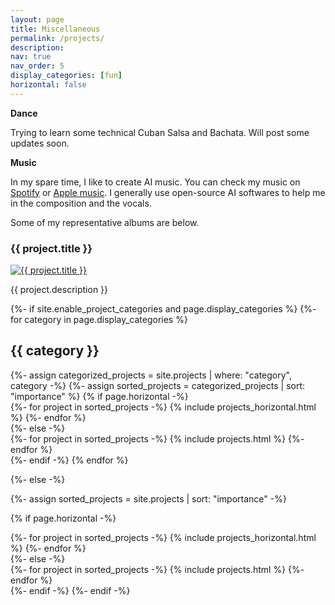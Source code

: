 ```yaml
---
layout: page
title: Miscellaneous
permalink: /projects/
description: 
nav: true
nav_order: 5
display_categories: [fun]
horizontal: false
---
```


**Dance**

Trying to learn some technical Cuban Salsa and Bachata. Will post some updates soon.

**Music**

In my spare time, I like to create AI music. You can check my music on [Spotify](https://open.spotify.com/artist/6wWv9SWI07KvCb9YTNJFpa?si=QDW-VkW6QuKi_b2RUyxBxw) or [Apple music](https://music.apple.com/us/artist/uncle-pores/1719448357). I generally use open-source AI softwares to help me in the composition and the vocals.

Some of my representative albums are below.
<!-- projects_horizontal.html -->
<div class="col">
  <div class="project-card">
    <h3>{{ project.title }}</h3>
    <a href="{{ project.link }}">
      <img src="{{ project.image }}" alt="{{ project.title }}">
    </a>
    <p>{{ project.description }}</p>
  </div>
</div>


<!-- pages/projects.md -->
<div class="projects">
{%- if site.enable_project_categories and page.display_categories %}
  <!-- Display categorized projects -->
  {%- for category in page.display_categories %}
  <h2 class="category">{{ category }}</h2>
  {%- assign categorized_projects = site.projects | where: "category", category -%}
  {%- assign sorted_projects = categorized_projects | sort: "importance" %}
  <!-- Generate cards for each project -->
  {% if page.horizontal -%}
  <div class="container">
    <div class="row row-cols-2">
    {%- for project in sorted_projects -%}
      {% include projects_horizontal.html %}
    {%- endfor %}
    </div>
  </div>
  {%- else -%}
  <div class="grid">
    {%- for project in sorted_projects -%}
      {% include projects.html %}
    {%- endfor %}
  </div>
  {%- endif -%}
  {% endfor %}

{%- else -%}
<!-- Display projects without categories -->
  {%- assign sorted_projects = site.projects | sort: "importance" -%}
  <!-- Generate cards for each project -->
  {% if page.horizontal -%}
  <div class="container">
    <div class="row row-cols-2">
    {%- for project in sorted_projects -%}
      {% include projects_horizontal.html %}
    {%- endfor %}
    </div>
  </div>
  {%- else -%}
  <div class="grid">
    {%- for project in sorted_projects -%}
      {% include projects.html %}
    {%- endfor %}
  </div>
  {%- endif -%}
{%- endif -%}
</div>
